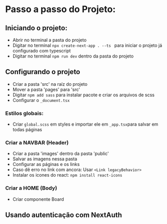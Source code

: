 # Passo a passo do Projeto:

## Iniciando o projeto:
* Abrir no terminal a pasta do projeto
* Digitar no terminal `npx create-next-app . --ts ` para iniciar o projeto já configurado com typescript
* Digitar no terminal `npm run dev` dentro da pasta do projeto

## Configurando o projeto
* Criar a pasta 'src' na raíz do projeto
* Mover a pasta 'pages' para 'src'
* Digitar `npm add sass` para instalar pacote e criar os arquivos de scss
* Configurar o `_document.tsx`

### Estilos globais:
* Criar `global.scss` em styles e importar ele em `_app.tsx`para salvar em todas páginas

### Criar a NAVBAR (Header)
* Criar a pasta 'images' dentro da pasta 'public'
* Salvar as imagens nessa pasta 
* Configurar as páginas e os links
* Caso dê erro no link com ancora: Usar `<Link legacyBehavior>`
* Instalar os icones do react: `npm install react-icons`

### Criar a HOME (Body)
* Criar componente Board

## Usando autenticação com NextAuth
